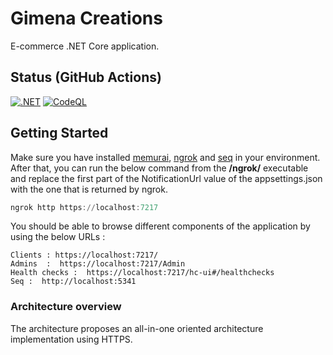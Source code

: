 # Gimena Creations

E-commerce .NET Core application.

## Status (GitHub Actions)

[![.NET](https://github.com/gabriel-rodriguezcastellini/GimenaCreations/actions/workflows/dotnet.yml/badge.svg)](https://github.com/gabriel-rodriguezcastellini/GimenaCreations/actions/workflows/dotnet.yml) [![CodeQL](https://github.com/gabriel-rodriguezcastellini/GimenaCreations/actions/workflows/codeql.yml/badge.svg)](https://github.com/gabriel-rodriguezcastellini/GimenaCreations/actions/workflows/codeql.yml)

## Getting Started

Make sure you have installed [memurai](https://www.memurai.com/), [ngrok](https://ngrok.com/) and [seq](https://datalust.co/) in your environment. After that, you can run the below command from the **/ngrok/** executable and replace the first part of the NotificationUrl value of the appsettings.json with the one that is returned by ngrok.

```powershell
ngrok http https://localhost:7217
```

You should be able to browse different components of the application by using the below URLs :

```
Clients : https://localhost:7217/
Admins  :  https://localhost:7217/Admin
Health checks :  https://localhost:7217/hc-ui#/healthchecks
Seq :  http://localhost:5341
```

### Architecture overview

The architecture proposes an all-in-one oriented architecture implementation using HTTPS.
